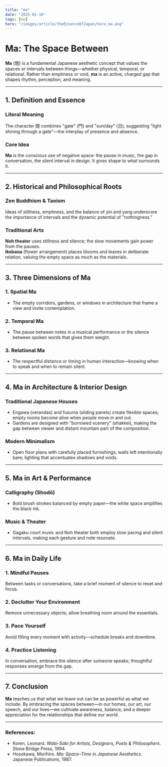 ```yaml
---
title: "ma"
date: "2025-01-10"
tags: [ma]
hero: "/images/article/theEssenceOfJapan/hero_ma.png"
---
```


# Ma: The Space Between

**Ma** (間) is a fundamental Japanese aesthetic concept that values the spaces or intervals between things—whether physical, temporal, or relational. Rather than emptiness or void, **ma** is an active, charged gap that shapes rhythm, perception, and meaning.

---

## 1. Definition and Essence

### **Literal Meaning**  
  The character 間 combines "gate" (門) and "sun/day" (日), suggesting "light shining through a gate"—the interplay of presence and absence.

### **Core Idea**  
  **Ma** is the conscious use of negative space: the pause in music, the gap in conversation, the silent interval in design. It gives shape to what surrounds it.

---

## 2. Historical and Philosophical Roots

### **Zen Buddhism & Taoism**  
  Ideas of stillness, emptiness, and the balance of yin and yang underscore the importance of intervals and the dynamic potential of "nothingness."

### **Traditional Arts**  
  **Noh theater** uses stillness and silence; the slow movements gain power from the pauses.  
  **Ikebana** (flower arrangement) places blooms and leaves in deliberate relation, valuing the empty space as much as the materials.

---

## 3. Three Dimensions of Ma

### **1. Spatial Ma**
   - The empty corridors, gardens, or windows in architecture that frame a view and invite contemplation.  
### **2. Temporal Ma** 
   - The pause between notes in a musical performance or the silence between spoken words that gives them weight.  
### **3. Relational Ma**  
   - The respectful distance or timing in human interaction—knowing when to speak and when to remain silent.

---

## 4. Ma in Architecture & Interior Design

### **Traditional Japanese Houses**  
  - Engawa (verandas) and fusuma (sliding panels) create flexible spaces; empty rooms become alive when people move in and out.  
  - Gardens are designed with "borrowed scenery" (shakkei), making the gap between viewer and distant mountain part of the composition.

### **Modern Minimalism**  
  - Open floor plans with carefully placed furnishings; walls left intentionally bare; lighting that accentuates shadows and voids.

---

## 5. Ma in Art & Performance

### **Calligraphy (Shodō)**  
  - Bold brush strokes balanced by empty paper—the white space amplifies the black ink.  
### **Music & Theater**  
  - Gagaku court music and Noh theater both employ slow pacing and silent intervals, making each gesture and note resonate.

---

## 6. Ma in Daily Life

### **1. Mindful Pauses**  
   Between tasks or conversations, take a brief moment of silence to reset and focus.  
### **2. Declutter Your Environment**  
   Remove unnecessary objects; allow breathing room around the essentials.  
### **3. Pace Yourself**  
   Avoid filling every moment with activity—schedule breaks and downtime.  
### **4. Practice Listening**  
   In conversation, embrace the silence after someone speaks; thoughtful responses emerge from the gap.

---

## 7. Conclusion

**Ma** teaches us that what we leave out can be as powerful as what we include. By embracing the spaces between—in our homes, our art, our speech, and our lives—we cultivate awareness, balance, and a deeper appreciation for the relationships that define our world.

---

### **References:**  
- Koren, Leonard. *Wabi-Sabi for Artists, Designers, Poets & Philosophers*. Stone Bridge Press, 1994.  
- Hosokawa, Morihiro. *Ma: Space–Time in Japanese Aesthetics*. Japanese Publications, 1987.

